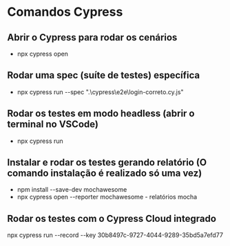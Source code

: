 # Comandos Cypress
## Abrir o Cypress para rodar os cenários
- npx cypress open

## Rodar uma spec (suíte de testes) específica
- npx cypress run --spec ".\cypress\e2e\login-correto.cy.js"

## Rodar os testes em modo headless (abrir o terminal no VSCode)
- npx cypress run

## Instalar e rodar os testes gerando relatório (O comando instalação é realizado só uma vez)
- npm install --save-dev mochawesome 
- npx cypress open --reporter mochawesome - relatórios mocha

## Rodar os testes com o Cypress Cloud integrado
npx cypress run --record --key 30b8497c-9727-4044-9289-35bd5a7efd77
